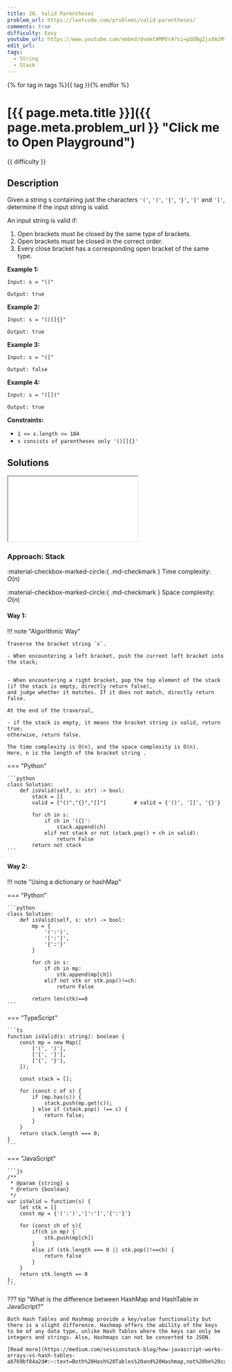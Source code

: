 ```yaml
---
title: 20. Valid Parentheses
problem_url: https://leetcode.com/problems/valid-parentheses/
comments: true
difficulty: Easy
youtube_url: https://www.youtube.com/embed/dvmktAMMVrA?si=pbDBgZjx8AiMtkCv
edit_url:
tags:
  - String
  - Stack
---
```


{% for tag in tags %}<span class="md-tag">{{ tag }}</span>{% endfor %}

<!-- problem:start -->

# [{{ page.meta.title }}]({{ page.meta.problem_url }} "Click me to Open Playground")

<span class="md-tag md-tag--{{ difficulty | lower }}">{{ difficulty }}</span>

## **Description**

<!-- description:start -->

Given a string s containing just the characters `'('`, `')'`, `'{'`, `'}'`, `'['` and `']'`, determine if the input string is valid.

An input string is valid if:

1. Open brackets must be closed by the same type of brackets.
1. Open brackets must be closed in the correct order.
1. Every close bracket has a corresponding open bracket of the same type.

**Example 1:**

```
Input: s = "()"

Output: true
```

**Example 2:**

```
Input: s = "()[]{}"

Output: true
```

**Example 3:**

```
Input: s = "(]"

Output: false
```

**Example 4:**

```
Input: s = "([])"

Output: true
```

**Constraints:**

- `1 <= s.length <= 104`
- `s consists of parentheses only '()[]{}'`

<!-- description:end -->

## **Solutions**

<!-- vide solution:start -->

<div class="video-container">
  <iframe src="{{youtube_url}}" title="YouTube video player" allow="accelerometer; autoplay; clipboard-write; encrypted-media; gyroscope; picture-in-picture; web-share" referrerpolicy="strict-origin-when-cross-origin" allowfullscreen></iframe>
</div>

<!-- vide solution: end -->

<!-- solution:start -->

### Approach: Stack

:material-checkbox-marked-circle:{ .md-checkmark } Time complexity: $O(n)$

:material-checkbox-marked-circle:{ .md-checkmark } Space complexity: $O(n)$

<!-- tabs:start -->

#### Way 1:

!!! note "Algorithmic Way"

    Traverse the bracket string `s`.

    - When encountering a left bracket, push the current left bracket into the stack;


    - When encountering a right bracket, pop the top element of the stack (if the stack is empty, directly return false),
    and judge whether it matches. If it does not match, directly return false.

    At the end of the traversal,

    - if the stack is empty, it means the bracket string is valid, return true;
    otherwise, return false.

    The time complexity is O(n), and the space complexity is O(n).
    Here, n is the length of the bracket string .

=== "Python"

    ```python
    class Solution:
        def isValid(self, s: str) -> bool:
            stack = []
            valid = ["()","{}","[]"]         # valid = {'()', '[]', '{}'}

            for ch in s:
                if ch in '({[':
                    stack.append(ch)
                elif not stack or not (stack.pop() + ch in valid):
                    return False
            return not stack
    ```

#### Way 2:

!!! note "Using a dictionary or hashMap"

=== "Python"

    ```python
    class Solution:
        def isValid(self, s: str) -> bool:
            mp = {
                '(':')',
                '[':']',
                '{':'}'
            }

            for ch in s:
                if ch in mp:
                    stk.append(mp[ch])
                elif not stk or stk.pop()!=ch:
                    return False

            return len(stk)==0
    ```

=== "TypeScript"

    ```ts
    function isValid(s: string): boolean {
        const mp = new Map([
            ['(', ')'],
            ['[', ']'],
            ['{', '}'],
        ]);

        const stack = [];

        for (const c of s) {
            if (mp.has(c)) {
                stack.push(mp.get(c));
            } else if (stack.pop() !== c) {
                return false;
            }
        }
        return stack.length === 0;
    }
    ```

=== "JavaScript"

    ```js
    /**
     * @param {string} s
     * @return {boolean}
     */
    var isValid = function(s) {
        let stk = []
        const mp = {'(':')','[':']','{':'}'}

        for (const ch of s){
            if(ch in mp) {
                stk.push(mp[ch])
            }
            else if (stk.length === 0 || stk.pop()!==ch) {
                return false
            }
        }
        return stk.length == 0
    };
    ```

??? tip "What is the difference between HashMap and HashTable in JavaScript?"

    Both Hash Tables and Hashmap provide a key/value functionality but there is a slight difference. Hashmap offers the ability of the keys to be of any data type, unlike Hash Tables where the keys can only be integers and strings. Also, Hashmaps can not be converted to JSON.

    [Read more](https://medium.com/sessionstack-blog/how-javascript-works-arrays-vs-hash-tables-ab769bf84a2d#:~:text=Both%20Hash%20Tables%20and%20Hashmap,not%20be%20converted%20to%20JSON.)

<!-- tabs:end -->

<!-- solution:end -->

<!-- problem:end -->
